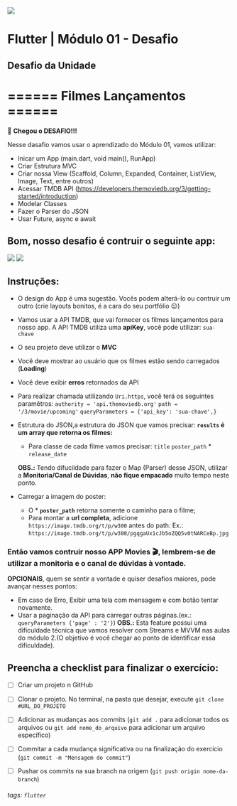![](https://i.imgur.com/xG74tOh.png)


# Flutter | Módulo 01 - Desafio

## Desafio da Unidade 

# ====== **Filmes Lançamentos** ======

🥳 **Chegou o DESAFIO!!!**

Nesse dasafio vamos usar o aprendizado do Módulo 01, vamos utilizar:
- Inicar um App (main.dart, void main(), RunApp)
- Criar Estrutura MVC
- Criar nossa View (Scaffold, Column, Expanded, Container, ListView, Image, Text, entre outros)
- Acessar TMDB API (https://developers.themoviedb.org/3/getting-started/introduction)
- Modelar Classes
- Fazer o Parser do JSON
- Usar Future, async e await

## Bom, nosso desafio é contruir o seguinte app:


![](https://i.imgur.com/WpEmm7b.png) ![](https://i.imgur.com/WCTJKmu.gif)



## Instruções:
- O design do App é uma sugestão. Vocês podem alterá-lo ou contruir um outro (crie layouts bonitos, é a cara do seu portfólio 😉)

- Vamos usar a API TMDB, que vai fornecer os filmes lançamentos para nosso app. A API TMDB utiliza uma **apiKey**, você pode utilizar: `sua-chave`

- O seu projeto deve utilizar o **MVC**
- Você deve mostrar ao usuário que os filmes estão sendo carregados (**Loading**)
- Você deve exibir **erros** retornados da API
- Para realizar chamada utilizando `Uri.https`, você terá os seguintes paramêtros:
`authority = 'api.themoviedb.org'`
`path = '/3/movie/upcoming'`
`queryParameters = {'api_key': 'sua-chave',}`
- Estrutura do JSON,a estrutura do JSON que vamos precisar:
**`results` é um array que retorna os filmes:**

    - Para classe de cada filme vamos precisar:
        `title`
        `poster_path` * 
        `release_date`
        
    **OBS.:** Tendo difucildade para fazer o Map (Parser) desse JSON, utilizar a **Monitoria/Canal de Dúvidas**, **não fique empacado** muito tempo neste ponto.
    
- Carregar a imagem do poster:
    - O * **`poster_path`** retorna somente o caminho para o filme;
    - Para montar a **url completa**, adicione `https://image.tmdb.org/t/p/w300` antes do path:
        Ex.: `https://image.tmdb.org/t/p/w300/pgqgaUx1cJb5oZQQ5v0tNARCeBp.jpg`
        
        
### Então vamos contruir nosso APP Movies 🎬, lembrem-se de utilizar a monitoria e o canal de dúvidas à vontade.

**OPCIONAIS**, quem se sentir a vontade e quiser desafios maiores, pode avançar nesses pontos:

- Em caso de Erro, Exibir uma tela com mensagem e com botão tentar novamente.
- Usar a paginação da API para carregar outras páginas.(ex.: `queryParameters {'page' : '2'}`) 
    **OBS.:** Esta feature possui uma dificuldade técnica que vamos resolver com Streams e MVVM nas aulas do módulo 2.(O objetivo é você chegar ao ponto de identificar essa dificuldade).


        




## Preencha a checklist para finalizar o exercício:

- [ ] Criar um projeto n GitHub
- [ ] Clonar o projeto. No terminal, na pasta que desejar, execute `git clone #URL_DO_PROJETO` 
- [ ] Adicionar as mudanças aos commits (`git add .` para adicionar todos os arquivos ou `git add nome_do_arquivo` para adicionar um arquivo específico)
- [ ] Commitar a cada mudança significativa ou na finalização do exercício (`git commit -m "Mensagem do commit"`)
- [ ] Pushar os commits na sua branch na origem (`git push origin nome-da-branch`)


###### tags: `flutter`
